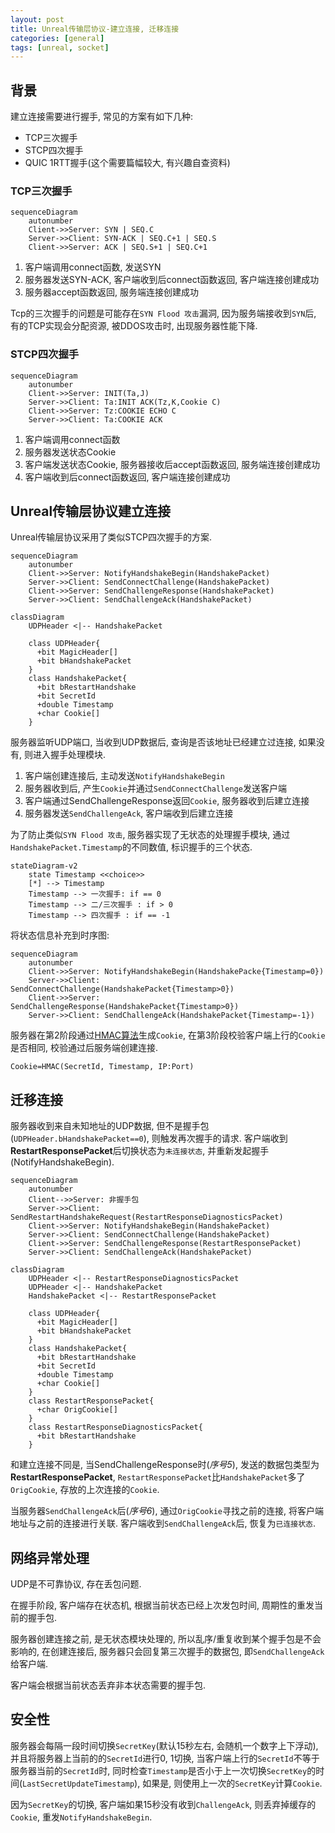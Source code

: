 ```yaml
---
layout: post
title: Unreal传输层协议-建立连接, 迁移连接
categories: [general]
tags: [unreal, socket]
---
```


## 背景

建立连接需要进行握手, 常见的方案有如下几种:
* TCP三次握手
* STCP四次握手
* QUIC 1RTT握手(这个需要篇幅较大, 有兴趣自查资料)

### TCP三次握手

```mermaid
sequenceDiagram
    autonumber
    Client->>Server: SYN | SEQ.C
    Server->>Client: SYN-ACK | SEQ.C+1 | SEQ.S
    Client->>Server: ACK | SEQ.S+1 | SEQ.C+1
```

1. 客户端调用connect函数, 发送SYN
1. 服务器发送SYN-ACK, 客户端收到后connect函数返回, 客户端连接创建成功
1. 服务器accept函数返回, 服务端连接创建成功

Tcp的三次握手的问题是可能存在`SYN Flood 攻击`漏洞, 因为服务端接收到`SYN`后, 有的TCP实现会分配资源, 被DDOS攻击时, 出现服务器性能下降.

### STCP四次握手

```mermaid
sequenceDiagram
    autonumber
    Client->>Server: INIT(Ta,J)
    Server->>Client: Ta:INIT ACK(Tz,K,Cookie C)
    Client->>Server: Tz:COOKIE ECHO C
    Server->>Client: Ta:COOKIE ACK
```
1. 客户端调用connect函数
1. 服务器发送状态Cookie
1. 客户端发送状态Cookie, 服务器接收后accept函数返回, 服务端连接创建成功
1. 客户端收到后connect函数返回, 客户端连接创建成功

## Unreal传输层协议建立连接

Unreal传输层协议采用了类似STCP四次握手的方案.

```mermaid
sequenceDiagram
    autonumber
    Client->>Server: NotifyHandshakeBegin(HandshakePacket)
    Server->>Client: SendConnectChallenge(HandshakePacket)
    Client->>Server: SendChallengeResponse(HandshakePacket)
    Server->>Client: SendChallengeAck(HandshakePacket)
```

```mermaid
classDiagram
    UDPHeader <|-- HandshakePacket

    class UDPHeader{
      +bit MagicHeader[]
      +bit bHandshakePacket
    }
    class HandshakePacket{
      +bit bRestartHandshake
      +bit SecretId
      +double Timestamp
      +char Cookie[]
    }
```

服务器监听UDP端口, 当收到UDP数据后, 查询是否该地址已经建立过连接, 如果没有, 则进入握手处理模块.

1. 客户端创建连接后, 主动发送`NotifyHandshakeBegin`
1. 服务器收到后, 产生`Cookie`并通过`SendConnectChallenge`发送客户端
1. 客户端通过SendChallengeResponse返回`Cookie`, 服务器收到后建立连接
1. 服务器发送`SendChallengeAck`, 客户端收到后建立连接

为了防止类似`SYN Flood 攻击`, 服务器实现了无状态的处理握手模块, 
通过`HandshakePacket.Timestamp`的不同数值, 标识握手的三个状态.

```mermaid
stateDiagram-v2
    state Timestamp <<choice>>
    [*] --> Timestamp
    Timestamp --> 一次握手: if == 0
    Timestamp --> 二/三次握手 : if > 0
    Timestamp --> 四次握手 : if == -1
```

将状态信息补充到时序图:

```mermaid
sequenceDiagram
    autonumber
    Client->>Server: NotifyHandshakeBegin(HandshakePacke{Timestamp=0})
    Server->>Client: SendConnectChallenge(HandshakePacket{Timestamp>0})
    Client->>Server: SendChallengeResponse(HandshakePacket{Timestamp>0})
    Server->>Client: SendChallengeAck(HandshakePacket{Timestamp=-1})
```

服务器在第2阶段通过[HMAC算法](https://en.wikipedia.org/wiki/HMAC)生成`Cookie`, 
在第3阶段校验客户端上行的`Cookie`是否相同, 校验通过后服务端创建连接.

```
Cookie=HMAC(SecretId, Timestamp, IP:Port)
```

## 迁移连接

服务器收到来自未知地址的UDP数据, 但不是握手包(`UDPHeader.bHandshakePacket==0`), 则触发再次握手的请求.
客户端收到**RestartResponsePacket**后切换状态为`未连接状态`, 并重新发起握手(NotifyHandshakeBegin).

```mermaid
sequenceDiagram
    autonumber
    Client-->>Server: 非握手包
    Server->>Client: SendRestartHandshakeRequest(RestartResponseDiagnosticsPacket)
    Client->>Server: NotifyHandshakeBegin(HandshakePacket)
    Server->>Client: SendConnectChallenge(HandshakePacket)
    Client->>Server: SendChallengeResponse(RestartResponsePacket)
    Server->>Client: SendChallengeAck(HandshakePacket)
```

```mermaid
classDiagram
    UDPHeader <|-- RestartResponseDiagnosticsPacket
    UDPHeader <|-- HandshakePacket
    HandshakePacket <|-- RestartResponsePacket

    class UDPHeader{
      +bit MagicHeader[]
      +bit bHandshakePacket
    }
    class HandshakePacket{
      +bit bRestartHandshake
      +bit SecretId
      +double Timestamp
      +char Cookie[]
    }
    class RestartResponsePacket{
      +char OrigCookie[]
    }
    class RestartResponseDiagnosticsPacket{
      +bit bRestartHandshake
    }
```

和建立连接不同是, 当SendChallengeResponse时(*序号5*), 发送的数据包类型为**RestartResponsePacket**, 
`RestartResponsePacket`比`HandshakePacket`多了`OrigCookie`, 存放的上次连接的`Cookie`.

当服务器`SendChallengeAck`后(*序号6*), 通过`OrigCookie`寻找之前的连接, 将客户端地址与之前的连接进行关联.
客户端收到`SendChallengeAck`后, 恢复为`已连接状态`.

## 网络异常处理

UDP是不可靠协议, 存在丢包问题. 

在握手阶段, 客户端存在状态机, 根据当前状态已经上次发包时间, 周期性的重发当前的握手包.

服务器创建连接之前, 是无状态模块处理的, 所以乱序/重复收到某个握手包是不会影响的, 
在创建连接后, 服务器只会回复第三次握手的数据包, 即`SendChallengeAck`给客户端.

客户端会根据当前状态丢弃非本状态需要的握手包. 

## 安全性

服务器会每隔一段时间切换`SecretKey`(默认15秒左右, 会随机一个数字上下浮动), 并且将服务器上当前的的`SecretId`进行0, 1切换, 
当客户端上行的`SecretId`不等于服务器当前的`SecretId`时, 同时检查`Timestamp`是否小于上一次切换`SecretKey`的时间(`LastSecretUpdateTimestamp`),
如果是, 则使用上一次的`SecretKey`计算`Cookie`.

因为`SecretKey`的切换, 客户端如果15秒没有收到`ChallengeAck`, 则丢弃掉缓存的`Cookie`, 重发`NotifyHandshakeBegin`.